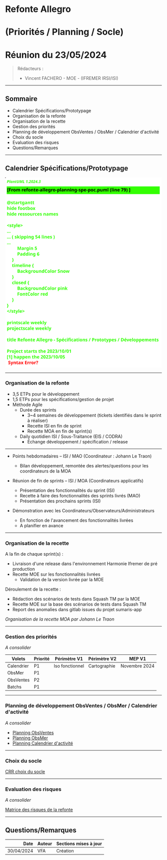 # Refonte Allegro 
# (Priorités / Planning / Socle)
# Réunion du 23/05/2024

> Rédacteurs :
> - Vincent FACHERO - MOE - (IFREMER IRSI/ISI)

---

## Sommaire
- Calendrier Spécifications/Prototypage
- Organisation de la refonte
- Organisation de la recette
- Gestion des priorités
- Planning de développement ObsVentes / ObsMer / Calendrier d'activité
- Choix du socle
- Evaluation des risques
- Questions/Remarques

---
## Calendrier Spécifications/Prototypage 

![ui-planning-proto](/projects/common/not/images/refonte-allegro-planning-spe-poc.svg)<!-- .element height="100%" width="100%" -->

---

### Organisation de la refonte

- 3,5 ETPs pour le développement
- 1,5 ETPs pour les spécifications/gestion de projet
- Méthode Agile
  - Durée des sprints
    - 3~4 semaines de développement (tickets identifiés dans le sprint à réaliser)
    - Recette ISI en fin de sprint
    - Recette MOA en fin de sprint(s)
  - Daily quotidien ISI / Sous-Traitance (EIS / CODRA)
    - Échange développement / spécification / release

---

- Points hebdomadaires – ISI / MAO (Coordinateur : Johann Le Traon)
  - Bilan développement, remontée des alertes/questions pour les coordinateurs de la MOA

- Réunion de fin de sprints – ISI / MOA (Coordinateurs applicatifs)
  - Présentation des fonctionnalités du sprint (ISI)
  - Recette à faire des fonctionnalités des sprints livrés (MAO)
  - Présentation des prochains sprints (ISI)

- Démonstration avec les Coordinateurs/Observateurs/Administrateurs
  - En fonction de l'avancement des fonctionnalités livrées
  - A planifier en avance
  
---

### Organisation de la recette

A la fin de chaque sprint(s) : 
- Livraison d'une release dans l'environnement Harmonie Ifremer de pré production
- Recette MOE sur les fonctionnalités livrées
  - Validation de la version livrée par la MOE 
  
Déroulement de la recette :
- Rédaction des scénarios de tests dans Squash TM par la MOE
- Recette MOE sur la base des scénarios de tests dans Squash TM
- Report des anomalies dans gitlab issues du projet sumaris-app

_Organisation de la recette MOA par Johann Le Traon_

---

### Gestion des priorités

_A consolider_


| **Volets** | **Priorité** | **Périmètre V1** | **Périmètre V2** | **MEP V1**    |    
|------------|--------------|------------------|------------------|---------------|
| Calendrier | P1           | Iso fonctionnel  | Cartographie     | Novembre 2024 |
| ObsMer     | P1           |                  |                  |               |            
| ObsVentes  | P2           |                  |                  |               |           
| Batchs     | P1           |                  |                  |               |            
<!-- .element: class="font-size-small" -->


---

### Planning de développement ObsVentes / ObsMer / Calendrier d'activité

_A consolider_

- [Planning ObsVentes](http://localhost:3000/project-monitoring.html#/5)
- [Planning ObsMer](http://localhost:3000/project-monitoring.html#/6)
- [Planning Calendrier d'activité](http://localhost:3000/project-monitoring.html#/7/1)

---

### Choix du socle

[CRR choix du socle](http://localhost:3000/project-monitoring.html#/2/6)

---

### Evaluation des risques
_A consolider_

[Matrice des risques de la refonte](http://localhost:3000/project-monitoring.html#/8/6)

---

## Questions/Remarques

|       Date | Auteur | Sections mises à jour                              |
|-----------:|--------|----------------------------------------------------|
| 30/04/2024 | VFA    | Création                                           |

